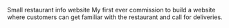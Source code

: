 Small restaurant info website
My first ever commission to build a website where customers can get familiar with the restaurant and call for deliveries.

